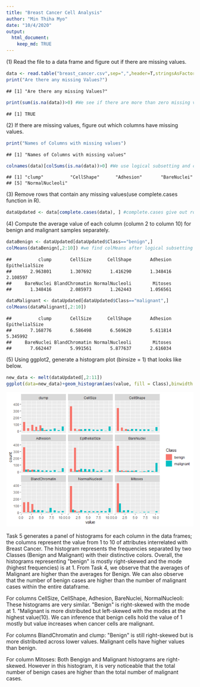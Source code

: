 ```yaml
---
title: "Breast Cancer Cell Analysis"
author: "Min Thiha Myo"
date: "10/4/2020"
output: 
  html_document:
    keep_md: TRUE
---
```




(1) Read the file to a data frame and figure out if there are missing values.


```r
data <- read.table("breast_cancer.csv",sep=",",header=T,stringsAsFactors = TRUE,na.strings = c("?")) #Missing Values are ?
print("Are there any missing Values?")
```

```
## [1] "Are there any missing Values?"
```

```r
print(sum(is.na(data))>0) #We see if there are more than zero missing values
```

```
## [1] TRUE
```

(2) If there are missing values, figure out which columns have missing values.


```r
print("Names of Columns with missing values")
```

```
## [1] "Names of Columns with missing values"
```

```r
colnames(data)[colSums(is.na(data))>0] #We use logical subsetting and colnames function to print columns with missing value
```

```
## [1] "clump"          "CellShape"      "Adhesion"       "BareNuclei"    
## [5] "NormalNucleoli"
```



(3) Remove rows that contain any missing values(use complete.cases function in R).


```r
dataUpdated <- data[complete.cases(data), ] #complete.cases give out rows with no NA; we paste it to new data frame
```



(4) Compute the average value of each column (column 2 to column 10) for benign
and malignant samples separately. 



```r
dataBenign <- dataUpdated[dataUpdated$Class=="benign",]
colMeans(dataBenign[,2:10]) #we find colMeans after logical subsetting the rows which equals to benign.
```

```
##          clump       CellSize      CellShape       Adhesion EpithelialSize 
##       2.963801       1.307692       1.416290       1.348416       2.108597 
##     BareNuclei BlandChromatin NormalNucleoli        Mitoses 
##       1.348416       2.085973       1.262443       1.056561
```

```r
dataMalignant <- dataUpdated[dataUpdated$Class=="malignant",]
colMeans(dataMalignant[,2:10])
```

```
##          clump       CellSize      CellShape       Adhesion EpithelialSize 
##       7.168776       6.586498       6.569620       5.611814       5.345992 
##     BareNuclei BlandChromatin NormalNucleoli        Mitoses 
##       7.662447       5.991561       5.877637       2.616034
```


(5) Using ggplot2, generate a histogram plot (binsize = 1) that looks like below. 


```r
new_data <- melt(dataUpdated[,2:11])
ggplot(data=new_data)+geom_histogram(aes(value, fill = Class),binwidth = 1,  position = "dodge")+facet_wrap(~variable)
```

![](README_figs/README-Q5-1.png)<!-- -->





Task 5 generates a panel of histograms for each column in the data frames; the columns represent the value from 1 to 10 of attributes interrelated with Breast Cancer. The histogram represents the frequencies separated by two Classes (Benign and Malignant) with their distinctive colors. Overall, the histograms representing "benign" is mostly right-skewed and the mode (highest frequencies) is at 1. From Task 4, we observe that the averages of Malignant are higher than the averages for Benign. We can also observe that the number of benign cases are higher than the number of malignant cases within the entire dataframe. 

For columns CellSize, CellShape, Adhesion, BareNuclei, NormalNucleoli: These histograms are very similar. "Benign" is right-skewed with the mode at 1. "Malignant is more distributed but left-skewed with the modes at the highest value(10). We can inference that benign cells hold the value of 1 mostly but value increases when cancer cells are malignant. 

For columns BlandChromatin and clump: "Benign" is still right-skewed but is more distributed across lower values. Malignant cells have higher values than benign.

For column Mitoses: Both Bengign and Malignant histograms are right-skewed. However in this histogram, it is very noticeable that the total number of benign cases are higher than the total number of malignant cases.

